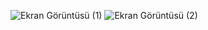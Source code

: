 ![Ekran Görüntüsü (1)](https://github.com/user-attachments/assets/200cdfc8-4c65-4353-9053-27d000386e8f)
![Ekran Görüntüsü (2)](https://github.com/user-attachments/assets/4d7e0f69-53e1-4a7c-8c8d-530c9b360305)

